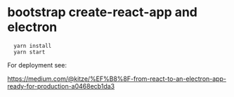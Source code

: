 # bootstrap create-react-app and electron

```
  yarn install
  yarn start
```

For deployment see:

https://medium.com/@kitze/%EF%B8%8F-from-react-to-an-electron-app-ready-for-production-a0468ecb1da3
